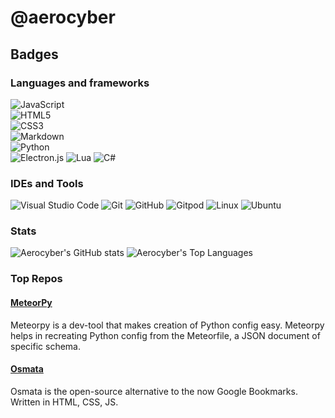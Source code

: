 # @aerocyber

## Badges

### Languages and frameworks

![JavaScript](https://img.shields.io/badge/javascript-%23323330.svg?style=for-the-badge&logo=javascript&logoColor=%23F7DF1E)  
![HTML5](https://img.shields.io/badge/html5-%23E34F26.svg?style=for-the-badge&logo=html5&logoColor=white)  
![CSS3](https://img.shields.io/badge/css3-%231572B6.svg?style=for-the-badge&logo=css3&logoColor=white)  
![Markdown](https://img.shields.io/badge/markdown-%23000000.svg?style=for-the-badge&logo=markdown&logoColor=white)  
![Python](https://img.shields.io/badge/python-3670A0?style=for-the-badge&logo=python&logoColor=ffdd54)  
![Electron.js](https://img.shields.io/badge/Electron-191970?style=for-the-badge&logo=Electron&logoColor=white)
![Lua](https://img.shields.io/badge/lua-%231572B6.svg?style=for-the-badge&logo=lua&logoColor=white)
![C#](https://img.shields.io/badge/C%23-239120?style=for-the-badge&logo=c-sharp&logoColor=white)

### IDEs and Tools

![Visual Studio Code](https://img.shields.io/badge/Visual%20Studio%20Code-0078d7.svg?style=for-the-badge&logo=visual-studio-code&logoColor=white)
![Git](https://img.shields.io/badge/git-%23F05033.svg?style=for-the-badge&logo=git&logoColor=white)
![GitHub](https://img.shields.io/badge/github-%23121011.svg?style=for-the-badge&logo=github&logoColor=white)
![Gitpod](https://img.shields.io/badge/gitpod-f06611.svg?style=for-the-badge&logo=gitpod&logoColor=white)
![Linux](https://img.shields.io/badge/Linux-FCC624?style=for-the-badge&logo=linux&logoColor=black)
![Ubuntu](https://img.shields.io/badge/Ubuntu-E95420?style=for-the-badge&logo=ubuntu&logoColor=white)

### Stats

![Aerocyber's GitHub stats](https://github-readme-stats.vercel.app/api?username=aerocyber&show_icons=true&theme=aura)
![Aerocyber's Top Languages](https://github-readme-stats.vercel.app/api/top-langs/?username=aerocyber&layout=compact)

### Top Repos

#### [MeteorPy](https://github.com/aerocyber/me)

Meteorpy is a dev-tool that makes creation of Python config easy. Meteorpy helps in recreating Python config from the Meteorfile, a JSON document of specific schema.

#### [Osmata](https://github.com/aerocyber/osmata)

Osmata is the open-source alternative to the now Google Bookmarks. Written in HTML, CSS, JS.
